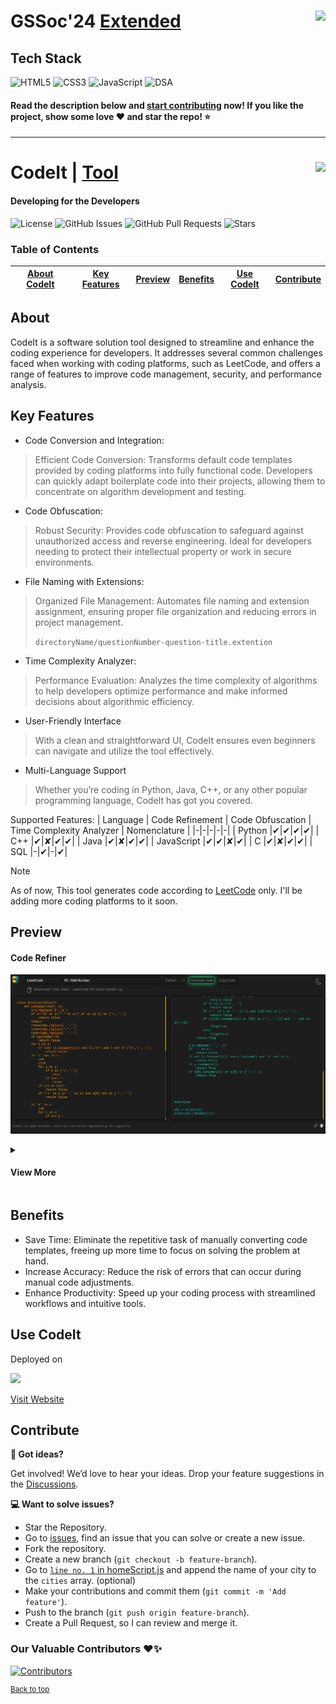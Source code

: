 # GSSoc'24  <a href="https://codeittool.netlify.app">Extended<img src="https://user-images.githubusercontent.com/63473496/153487849-4f094c16-d21c-463e-9971-98a8af7ba372.png" height=40px align=right></a>

## Tech Stack

![HTML5](https://img.shields.io/badge/HTML5-E34F26?style=for-the-badge&logo=html5&logoColor=white) 
![CSS3](https://img.shields.io/badge/CSS3-1572B6?style=for-the-badge&logo=css3&logoColor=white)
![JavaScript](https://img.shields.io/badge/JavaScript-323330?style=for-the-badge&logo=javascript&logoColor=F7DF1E) 
![DSA](https://img.shields.io/badge/Data_Structures_&_Algorithms-000000?style=for-the-badge) 

#### Read the description below and [start contributing](#contribute) now! If you like the project, show some love ❤️ and star the repo! ⭐
---

# CodeIt | <a href="https://codeittool.netlify.app">Tool<img src="images/Nomenclature.png" height=40px align=right></a>
#### Developing for the Developers

![License](https://cdn.prod.website-files.com/5e0f1144930a8bc8aace526c/65dd9eb5aaca434fac4f1c34_License-MIT-blue.svg)
![GitHub Issues](https://img.shields.io/github/issues/multiverseweb/CodeIt)
![GitHub Pull Requests](https://img.shields.io/github/issues-pr/multiverseweb/CodeIt)
![Stars](https://img.shields.io/github/stars/multiverseweb/CodeIt)

### Table of Contents

| [About CodeIt](#about) | [Key Features](#key-features) | [Preview](#preview) | [Benefits](#benefits) | [Use CodeIt](#use-codeit) | [Contribute](#contribute) |
|:--:|:--:|:--:|:--:|:--:|:--:|

## About
CodeIt is a software solution tool designed to streamline and enhance the coding experience for developers. It addresses several common challenges faced when working with coding platforms, such as LeetCode, and offers a range of features to improve code management, security, and performance analysis.

## Key Features

- Code Conversion and Integration:
> Efficient Code Conversion: Transforms default code templates provided by coding platforms into fully functional code. Developers can quickly adapt boilerplate code into their projects, allowing them to concentrate on algorithm development and testing.

- Code Obfuscation:
> Robust Security: Provides code obfuscation to safeguard against unauthorized access and reverse engineering. Ideal for developers needing to protect their intellectual property or work in secure environments.

- File Naming with Extensions:
> Organized File Management: Automates file naming and extension assignment, ensuring proper file organization and reducing errors in project management.
> 
>  `directoryName/questionNumber-question-title.extention`

- Time Complexity Analyzer:
> Performance Evaluation: Analyzes the time complexity of algorithms to help developers optimize performance and make informed decisions about algorithmic efficiency.

- User-Friendly Interface
> With a clean and straightforward UI, CodeIt ensures even beginners can navigate and utilize the tool effectively.

- Multi-Language Support
> Whether you’re coding in Python, Java, C++, or any other popular programming language, CodeIt has got you covered.
  
  Supported Features:
  | Language | Code Refinement | Code Obfuscation | Time Complexity Analyzer | Nomenclature |
  |-|-|-|-|-|
  | Python |✔|✔|✔|✔|
  | C++ |✔|✘|✔|✔|
  | Java |✔|✘|✔|✔|
  | JavaScript |✔|✔|✘|✔|
  | C |✔|✘|✔|✔|
  | SQL |-|✔|-|✔|

>[!NOTE]
> As of now, This tool generates code according to [LeetCode](https://leetcode.com/) only. I'll be adding more coding platforms to it soon.

## Preview

#### Code Refiner
![](images/coedit.png)
<details> 
 <summary align=left><H4>View More</H4></summary><br>
  
#### Time Complexity Analyser
![](images/complexity.png)
#### Code Obfuscator
![](images/obfuscation.png)
</details>

## Benefits

  - Save Time: Eliminate the repetitive task of manually converting code templates, freeing up more time to focus on solving the problem at hand.
  - Increase Accuracy: Reduce the risk of errors that can occur during manual code adjustments.
  - Enhance Productivity: Speed up your coding process with streamlined workflows and intuitive tools.
 
## Use CodeIt
Deployed on

<img height="50px" src="https://upload.wikimedia.org/wikipedia/commons/thumb/9/97/Netlify_logo_%282%29.svg/1200px-Netlify_logo_%282%29.svg.png">

<a href="https://codeittool.netlify.app/">Visit Website</a>

## Contribute
**💬 Got ideas?**

Get involved! We’d love to hear your ideas. Drop your feature suggestions in the [Discussions](https://github.com/multiverseweb/CodeIt/discussions).

**💻 Want to solve issues?**

- Star the Repository.
- Go to [issues](https://github.com/multiverseweb/CodeIt/issues), find an issue that you can solve or create a new issue.
- Fork the repository.
- Create a new branch (`git checkout -b feature-branch`).
- Go to [`line no. 1` in homeScript.js](https://github.com/multiverseweb/CodeIt/blob/main/resources/homeScript.js#L1-L2) and append the name of your city to the `cities` array. (optional)
- Make your contributions and commit them (`git commit -m 'Add feature'`).
- Push to the branch (`git push origin feature-branch`).
- Create a Pull Request, so I can review and merge it.


### Our Valuable Contributors ❤️✨

[![Contributors](https://contrib.rocks/image?repo=multiverseweb/CodeIt)](https://github.com/multiverseweb/CodeIt/graphs/contributors)
 
<sup><a href="#codeit--tool" align="right">Back to top</a></sup>

